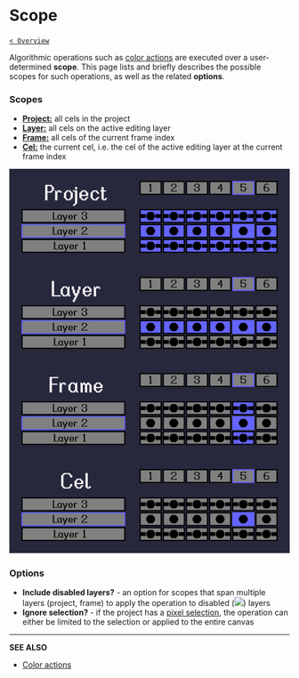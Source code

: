 # Scope

[`< Overview`](./README.md)

Algorithmic operations such as [color actions](./color-actions.md) are executed over a user-determined **scope**. This page lists and briefly describes the possible scopes for such operations, as well as the related **options**.

### Scopes

* [**Project:**](./project.md) all cels in the project
* [**Layer:**](./project.md) all cels on the active editing layer
* [**Frame:**](./project.md) all cels of the current frame index
* [**Cel:**](./project.md) the current cel, i.e. the cel of the active editing layer at the current frame index

![](./assets/theory/scope.png "Cels in scope are highlighted in blue")

### Options

* **Include disabled layers?** - an option for scopes that span multiple layers (project, frame) to apply the operation to disabled (![](https://raw.githubusercontent.com/jbunke/stipple-effect/master/res/icons/disable_layer.png)) layers
* **Ignore selection?** - if the project has a [pixel selection](./selection.md), the operation can either be limited to the selection or applied to the entire canvas

---

**SEE ALSO**

* [Color actions](./color-actions.md)
